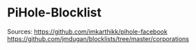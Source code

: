 # PiHole-Blocklist

Sources:
https://github.com/imkarthikk/pihole-facebook
https://github.com/jmdugan/blocklists/tree/master/corporations
